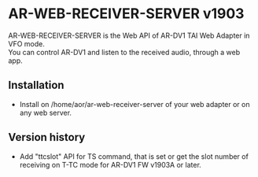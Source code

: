 # AR-WEB-RECEIVER-SERVER v1903  

AR-WEB-RECEIVER-SERVER is the Web API of AR-DV1 TAI Web Adapter in VFO mode.  
You can control AR-DV1 and listen to the received audio, through a web app.  

## Installation  
 - Install on /home/aor/ar-web-receiver-server of your web adapter or on any web server.  

## Version history 
 - Add "ttcslot" API for TS command, that is set or get the slot number of receiving on T-TC mode for AR-DV1 FW v1903A or later.
